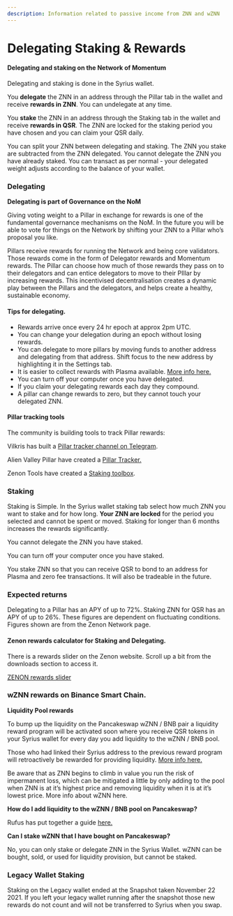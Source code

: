 ```yaml
---
description: Information related to passive income from ZNN and wZNN
---
```


# Delegating Staking & Rewards

#### **Delegating and staking on the Network of Momentum**

Delegating and staking is done in the Syrius wallet.&#x20;

You **delegate** the ZNN in an address through the Pillar tab in the wallet and receive **rewards in ZNN**. You can undelegate at any time.&#x20;

You **stake** the ZNN in an address through the Staking tab in the wallet and receive **rewards in QSR**. The ZNN are locked for the staking period you have chosen and you can claim your QSR daily.&#x20;

You can split your ZNN between delegating and staking. The ZNN you stake are subtracted from the ZNN delegated. You cannot delegate the ZNN you have already staked. You can transact as per normal - your delegated weight adjusts according to the balance of your wallet.

### Delegating

**Delegating is part of Governance on the NoM**&#x20;

Giving voting weight to a Pillar in exchange for rewards is one of the fundamental governance mechanisms on the NoM. In the future you will be able to vote for things on the Network by shifting your ZNN to a Pillar who’s proposal you like.&#x20;

Pillars receive rewards for running the Network and being core validators. Those rewards come in the form of Delegator rewards and Momentum rewards. The Pillar can choose how much of those rewards they pass on to their delegators and can entice delegators to move to their PIllar by increasing rewards. This incentivised decentralisation creates a dynamic play between the Pillars and the delegators, and helps create a healthy, sustainable economy.

#### Tips for **delegating**.&#x20;

* Rewards arrive once every 24 hr epoch at approx 2pm UTC.&#x20;
* You can change your delegation during an epoch without losing rewards.
* You can delegate to more pillars by moving funds to another address and delegating from that address. Shift focus to the new address by highlighting it in the Settings tab.
* It is easier to collect rewards with Plasma available. [More info here.](fees-and-plasma.md)
* You can turn off your computer once you have delegated.
* If you claim your delegating rewards each day they compound.
* A pillar can change rewards to zero, but they cannot touch your delegated ZNN.

#### **Pillar tracking tools**&#x20;

The community is building tools to track Pillar rewards:&#x20;

Vilkris has built a [Pillar tracker channel on Telegram](https://t.me/pillar\_tracker).

Alien Valley Pillar have created a [Pillar Tracker.](http://alien-valley.io/who-to-delegate.html)

Zenon Tools have created a [Staking toolbox](https://zenon.tools).

### **Staking**

Staking is Simple. In the Syrius wallet staking tab select how much ZNN you want to stake and for how long. **Your ZNN are locked** for the period you selected and cannot be spent or moved. Staking for longer than 6 months increases the rewards significantly.

You cannot delegate the ZNN you have staked.

You can turn off your computer once you have staked.

You stake ZNN so that you can receive QSR to bond to an address for Plasma and zero fee transactions. It will also be tradeable in the future.

### **Expected returns**&#x20;

Delegating to a Pillar has an APY of up to 72%. Staking ZNN for QSR has an APY of up to 26%.  These figures are dependent on fluctuating conditions. Figures shown are from the Zenon Network page.

#### **Zenon rewards calculator for Staking and Delegating.**

There is a rewards slider on the Zenon website. Scroll up a bit from the downloads section to access it.

[ZENON rewards slider](https://zenon.network/#downloads)

### wZNN rewards on Binance Smart Chain.

**Liquidity Pool rewards**

To bump up the liquidity on the Pancakeswap wZNN / BNB pair a liquidity reward program will be activated soon where you receive QSR tokens in your Syrius wallet for every day you add liquidity to the wZNN / BNB pool.&#x20;

Those who had linked their Syrius address to the previous reward program will retroactively be rewarded for providing liquidity. [More info here.](https://twitter.com/Zenon\_Network/status/1463265853328162820)

Be aware that as ZNN begins to climb in value you run the risk of impermanent loss, which can be mitigated a little by only adding to the pool when ZNN is at it’s highest price and removing liquidity when it is at it’s lowest price. More info about wZNN here.

**How do I add liquidity to the wZNN / BNB pool on Pancakeswap?**

Rufus has put together a guide [here.](https://medium.com/@rufusizthebezt/zenon-liquidity-program-how-to-add-liquidity-on-pancakeswap-75894da9949b)

**Can I stake wZNN that I have bought on Pancakeswap?**&#x20;

No, you can only stake or delegate ZNN in the Syrius Wallet. wZNN can be bought, sold, or used for liquidity provision, but cannot be staked.

### **Legacy Wallet Staking**&#x20;

Staking on the Legacy wallet ended at the Snapshot taken November 22 2021. If you left your legacy wallet running after the snapshot those new rewards do not count and will not be transferred to Syrius when you swap.
